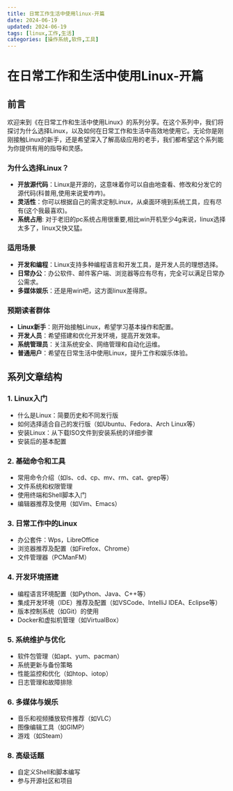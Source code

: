```yaml
---
title: 日常工作生活中使用linux-开篇
date: 2024-06-19
updated: 2024-06-19
tags: [linux,工作,生活]
categories: [操作系统,软件,工具]
---
```

# 在日常工作和生活中使用Linux-开篇

## 前言

欢迎来到《在日常工作和生活中使用Linux》的系列分享。在这个系列中，我们将探讨为什么选择Linux，以及如何在日常工作和生活中高效地使用它。无论你是刚刚接触Linux的新手，还是希望深入了解高级应用的老手，我们都希望这个系列能为你提供有用的指导和灵感。

### 为什么选择Linux？

- **开放源代码**：Linux是开源的，这意味着你可以自由地查看、修改和分发它的源代码(科普用,使用来说爱咋咋)。
- **灵活性**：你可以根据自己的需求定制Linux，从桌面环境到系统工具，应有尽有(这个我最喜欢)。
- **系统占用**: 对于老旧的pc系统占用很重要,相比win开机至少4g来说，linux选择太多了，linux又快又猛。

### 适用场景

- **开发和编程**：Linux支持多种编程语言和开发工具，是开发人员的理想选择。
- **日常办公**：办公软件、邮件客户端、浏览器等应有尽有，完全可以满足日常办公需求。
- **多媒体娱乐**：还是用win吧，这方面linux差得原。

### 预期读者群体

- **Linux新手**：刚开始接触Linux，希望学习基本操作和配置。
- **开发人员**：希望搭建和优化开发环境，提高开发效率。
- **系统管理员**：关注系统安全、网络管理和自动化运维。
- **普通用户**：希望在日常生活中使用Linux，提升工作和娱乐体验。

## 系列文章结构

### 1. Linux入门
- 什么是Linux：简要历史和不同发行版
- 如何选择适合自己的发行版（如Ubuntu、Fedora、Arch Linux等）
- 安装Linux：从下载ISO文件到安装系统的详细步骤
- 安装后的基本配置

### 2. 基础命令和工具
- 常用命令介绍（如ls、cd、cp、mv、rm、cat、grep等）
- 文件系统和权限管理
- 使用终端和Shell脚本入门
- 编辑器推荐及使用（如Vim、Emacs）

### 3. 日常工作中的Linux
- 办公套件：Wps，LibreOffice
- 浏览器推荐及配置（如Firefox、Chrome）
- 文件管理器（PCManFM）

### 4. 开发环境搭建
- 编程语言环境配置（如Python、Java、C++等）
- 集成开发环境（IDE）推荐及配置（如VSCode、IntelliJ IDEA、Eclipse等）
- 版本控制系统（如Git）的使用
- Docker和虚拟机管理（如VirtualBox）

### 5. 系统维护与优化
- 软件包管理（如apt、yum、pacman）
- 系统更新与备份策略
- 性能监控和优化（如htop、iotop）
- 日志管理和故障排除

### 6. 多媒体与娱乐
- 音乐和视频播放软件推荐（如VLC）
- 图像编辑工具（如GIMP）
- 游戏（如Steam）

### 8. 高级话题
- 自定义Shell和脚本编写
- 参与开源社区和项目
